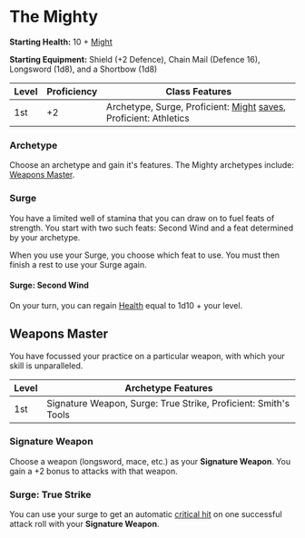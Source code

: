 # The Mighty

**Starting Health:** 10 + [Might](pages/characters/attributes.md?id=might)

**Starting Equipment:** Shield (+2 Defence), Chain Mail (Defence 16), Longsword (1d8), and a Shortbow (1d8)

| Level | Proficiency | Class Features  |
| ----  | ----------- |- |
| 1st   | +2          | Archetype, Surge, Proficient: [Might](pages/characters/attributes.md?id=might) [saves](rules/rolling.md?id=saves), Proficient: Athletics |

### Archetype

Choose an archetype and gain it's features. The Mighty archetypes include: [Weapons Master](pages/classes/mighty.md?id=weapons-master).

### Surge

You have a limited well of stamina that you can draw on to fuel feats of strength. You start with two such feats: Second Wind and a feat determined by your archetype.

When you use your Surge, you choose which feat to use. You must then finish a rest to use your Surge again.

#### Surge: Second Wind

On your turn, you can regain [Health](pages/combat/health.md) equal to 1d10 + your level.

## Weapons Master

You have focussed your practice on a particular weapon, with which your skill is unparalleled.

| Level | Archetype Features |
| ----  | ------------------ |
| 1st   | Signature Weapon, Surge: True Strike, Proficient: Smith's Tools |

### Signature Weapon

Choose a weapon (longsword, mace, etc.) as your **Signature Weapon**. You gain a +2 bonus to attacks with that weapon.

### Surge: True Strike

You can use your surge to get an automatic [critical hit](pages/combat/attacks.md?id=critical-hit) on one successful attack roll with your **Signature Weapon**.
